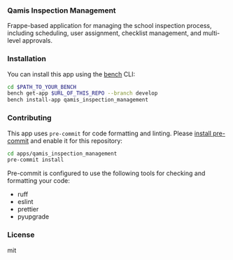### Qamis Inspection Management

Frappe-based application for managing the school inspection process, including scheduling, user assignment, checklist management, and multi-level approvals.

### Installation

You can install this app using the [bench](https://github.com/frappe/bench) CLI:

```bash
cd $PATH_TO_YOUR_BENCH
bench get-app $URL_OF_THIS_REPO --branch develop
bench install-app qamis_inspection_management
```

### Contributing

This app uses `pre-commit` for code formatting and linting. Please [install pre-commit](https://pre-commit.com/#installation) and enable it for this repository:

```bash
cd apps/qamis_inspection_management
pre-commit install
```

Pre-commit is configured to use the following tools for checking and formatting your code:

- ruff
- eslint
- prettier
- pyupgrade

### License

mit
